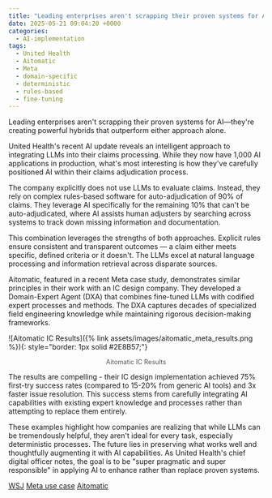 ```yaml
---
title: "Leading enterprises aren't scrapping their proven systems for AI—they're creating powerful hybrids that outperform either approach alone."
date: 2025-05-21 09:04:20 +0000
categories: 
  - AI-implementation
tags:
  - United Health
  - Aitomatic
  - Meta
  - domain-specific
  - deterministic
  - rules-based
  - fine-tuning
---
```




Leading enterprises aren't scrapping their proven systems for AI—they're creating powerful hybrids that outperform either approach alone.

United Health's recent AI update reveals an intelligent approach to integrating LLMs into their claims processing. While they now have 1,000 AI applications in production, what's most interesting is how they've carefully positioned AI within their claims adjudication process.

The company explicitly does not use LLMs to evaluate claims. Instead, they rely on complex rules-based software for auto-adjudication of 90% of claims. They leverage AI specifically for the remaining 10% that can't be auto-adjudicated, where AI assists human adjusters by searching across systems to track down missing information and documentation.

This combination leverages the strengths of both approaches. Explicit rules ensure consistent and transparent outcomes — a claim either meets specific, defined criteria or it doesn't. The LLMs excel at natural language processing and information retrieval across disparate sources.

Aitomatic, featured in a recent Meta case study, demonstrates similar principles in their work with an IC design company. They developed a Domain-Expert Agent (DXA) that combines fine-tuned LLMs with codified expert processes and methods. The DXA captures decades of specialized field engineering knowledge while maintaining rigorous decision-making frameworks.

![Aitomatic IC Results]({% link assets/images/aitomatic_meta_results.png %}){: style="border: 1px solid #2E8B57;"}
<p style="text-align: center; font-size: 0.9em; color: #555;">
  Aitomatic IC Results
</p>
The results are compelling - their IC design implementation achieved 75% first-try success rates (compared to 15-20% from generic AI tools) and 3x faster issue resolution. This success stems from carefully integrating AI capabilities with existing expert knowledge and processes rather than attempting to replace them entirely.

These examples highlight how companies are realizing that while LLMs can be tremendously helpful, they aren't ideal for every task, especially deterministic processes. The future lies in preserving what works well and thoughtfully augmenting it with AI capabilities. As United Health's chief digital officer notes, the goal is to be "super pragmatic and super responsible" in applying AI to enhance rather than replace proven systems.

[WSJ](https://www.wsj.com/articles/unitedhealth-now-has-1-000-ai-use-cases-including-in-claims-f3387ca3)
[Meta use case](https://www.llama.com/static-resource/llama-case-study-aitomatic-maxlinear/)
[Aitomatic](https://www.aitomatic.com/)